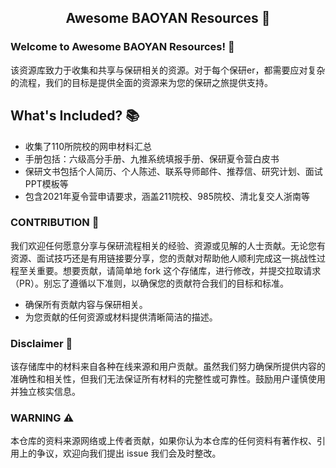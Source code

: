 <div>
  <h2 align="center">
      Awesome BAOYAN Resources 🚀
  </h2>
</div>
  
### Welcome to Awesome BAOYAN Resources! 🌟

该资源库致力于收集和共享与保研相关的资源。对于每个保研er，都需要应对复杂的流程，我们的目标是提供全面的资源来为您的保研之旅提供支持。

## What's Included? 📚
- 收集了110所院校的网申材料汇总
- 手册包括：六级高分手册、九推系统填报手册、保研夏令营白皮书
- 保研文书包括个人简历、个人陈述、联系导师邮件、推荐信、研究计划、面试PPT模板等
- 包含2021年夏令营申请要求，涵盖211院校、985院校、清北复交人浙南等
### CONTRIBUTION 🤝
我们欢迎任何愿意分享与保研流程相关的经验、资源或见解的人士贡献。无论您有资源、面试技巧还是有用链接要分享，您的贡献对帮助他人顺利完成这一挑战性过程至关重要。想要贡献，请简单地 fork 这个存储库，进行修改，并提交拉取请求（PR）。别忘了遵循以下准则，以确保您的贡献符合我们的目标和标准。
- 确保所有贡献内容与保研相关。
- 为您贡献的任何资源或材料提供清晰简洁的描述。
### Disclaimer 📢
该存储库中的材料来自各种在线来源和用户贡献。虽然我们努力确保所提供内容的准确性和相关性，但我们无法保证所有材料的完整性或可靠性。鼓励用户谨慎使用并独立核实信息。

### WARNING ⚠️
本仓库的资料来源网络或上传者贡献，如果你认为本仓库的任何资料有著作权、引用上的争议，欢迎向我们提出 issue 我们会及时整改。